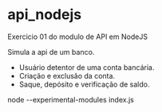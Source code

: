 # api_nodejs
Exercicio 01 do modulo de API em NodeJS

Simula a api de um banco.
- Usuário detentor de uma conta bancária.
- Criação e exclusão da conta.
- Saque, depósito e verificação de saldo.

node --experimental-modules index.js